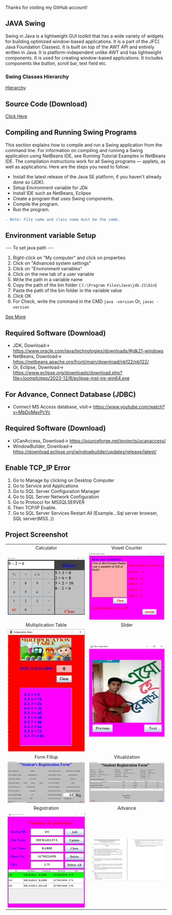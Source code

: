 Thanks for visiting my GitHub account!

## JAVA Swing
Swing in Java is a lightweight GUI toolkit that has a wide variety of widgets for building optimized window-based applications. It is a part of the JFC( Java Foundation Classes). It is built on top of the AWT API and entirely written in Java. It is platform-independent unlike AWT and has lightweight components. It is used for creating window-based applications. It includes components like button, scroll bar, text field etc.

### Swing Classes Hierarchy
[Hierarchy](https://github.com/learnwithfair/java-swing/blob/main/images/swinghierarchy.jpg)


## Source Code (Download)
[Click Here](https://mega.nz/folder/8KsSgRAD#Jp8oa1AgWxOyC4UPfsiPDg)

## Compiling and Running Swing Programs
This section explains how to compile and run a Swing application from the command line. For information on compiling and running a Swing application using NetBeans IDE, see Running Tutorial Examples in NetBeans IDE. The compilation instructions work for all Swing programs — applets, as well as applications. Here are the steps you need to follow:

- Install the latest release of the Java SE platform, if you haven't already done so (JDK).
- Setup Environment variable for JDk
- Install IDE such as NetBeans, Eclipse
- Create a program that uses Swing components.
- Compile the program.
- Run the program.
```diff
- Note: File name and class name must be the same.

```

## Environment variable Setup
--- To set java path ---
1. Right-click on "My computer" and click on properties
2. Click on "Advanced system settings"
3. Click on "Environment variables"
4. Click on the new tab of a user variable
5. Write the path in a variable name
6. Copy the path of the bin folder ( ``` C:\Program Files\Java\jdk-21\bin ```)
7. Paste the path of the bin folder in the variable value
8. Click OK
9. For Check, write the command in the CMD  ``` java -version ``` Or, ``` javac -version ```
   
[See More](https://stackoverflow.com/questions/1672281/how-to-set-the-environment-variables-for-java-in-windows)

## Required Software (Download)
- JDK, Download-> https://www.oracle.com/java/technologies/downloads/#jdk21-windows
- NetBeans, Download-> https://netbeans.apache.org/front/main/download/nb122/nb122/
- Or, Eclipse, Download-> https://www.eclipse.org/downloads/download.php?file=/oomph/epp/2023-12/R/eclipse-inst-jre-win64.exe

## For Advance, Connect Database (JDBC)
- Connect MS Access database, visit-> https://www.youtube.com/watch?v=MbDoMexPcYc

## Required Software (Download)
- UCanAccess, Download-> https://sourceforge.net/projects/ucanaccess/
- WindowBuilder, Download-> https://download.eclipse.org/windowbuilder/updates/release/latest/


## Enable TCP_IP Error
1. Go to Manage by clicking on Desktop Computer
2. Go to Service and Applications
3. Go to SQL Server Configuration Manager
4. Go to SQL Server Network Configuration
5. Go to Protocol for MSSQLSERVER
6. Then TCP/IP Enable.
7. Go to SQL Server Services Restart All  (Example...Sql server browser, SQL server(MSS..))

## Project Screenshot

|   |   | 
|:---:|:---:|
|Calculator|Vowel Counter|
|![Calculator](https://github.com/learnwithfair/java-swing/blob/main/images/calculator.png)|![Vowel-Counter](https://github.com/learnwithfair/java-swing/blob/main/images/Vowel%20Counter-1.png)|
|Multiplication Table|Slider|
|![multiplication](https://github.com/learnwithfair/java-swing/blob/main/images/Multiplication-table.png)| ![Slider](https://github.com/learnwithfair/java-swing/blob/main/images/Slide-show.png)|
|Form Fillup|Vitualization|
|![Form-Fillup](https://github.com/learnwithfair/java-swing/blob/main/images/Form-fill-up.png)| ![Vitualization](https://github.com/learnwithfair/java-swing/blob/main/images/Form-Fill-up%20details.png)|
|Registration|Advance|
|![Registration](https://github.com/learnwithfair/java-swing/blob/main/images/registration.png)|![advance](https://github.com/learnwithfair/java-swing/blob/main/images/advance.png)|





